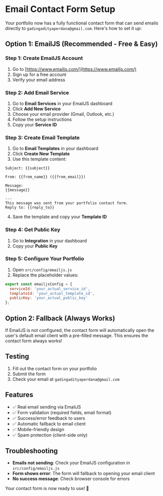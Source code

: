 # Email Contact Form Setup

Your portfolio now has a fully functional contact form that can send emails directly to `gadingadityaperdana@gmail.com`. Here's how to set it up:

## Option 1: EmailJS (Recommended - Free & Easy)

### Step 1: Create EmailJS Account
1. Go to [https://www.emailjs.com/](https://www.emailjs.com/)
2. Sign up for a free account
3. Verify your email address

### Step 2: Add Email Service
1. Go to **Email Services** in your EmailJS dashboard
2. Click **Add New Service**
3. Choose your email provider (Gmail, Outlook, etc.)
4. Follow the setup instructions
5. Copy your **Service ID**

### Step 3: Create Email Template
1. Go to **Email Templates** in your dashboard
2. Click **Create New Template**
3. Use this template content:

```
Subject: {{subject}}

From: {{from_name}} ({{from_email}})

Message:
{{message}}

---
This message was sent from your portfolio contact form.
Reply to: {{reply_to}}
```

4. Save the template and copy your **Template ID**

### Step 4: Get Public Key
1. Go to **Integration** in your dashboard
2. Copy your **Public Key**

### Step 5: Configure Your Portfolio
1. Open `src/config/emailjs.js`
2. Replace the placeholder values:

```javascript
export const emailjsConfig = {
  serviceId: 'your_actual_service_id',
  templateId: 'your_actual_template_id', 
  publicKey: 'your_actual_public_key'
};
```

## Option 2: Fallback (Always Works)

If EmailJS is not configured, the contact form will automatically open the user's default email client with a pre-filled message. This ensures the contact form always works!

## Testing

1. Fill out the contact form on your portfolio
2. Submit the form
3. Check your email at `gadingadityaperdana@gmail.com`

## Features

- ✅ Real email sending via EmailJS
- ✅ Form validation (required fields, email format)
- ✅ Success/error feedback to users
- ✅ Automatic fallback to email client
- ✅ Mobile-friendly design
- ✅ Spam protection (client-side only)

## Troubleshooting

- **Emails not sending**: Check your EmailJS configuration in `src/config/emailjs.js`
- **Form shows error**: The form will fallback to opening your email client
- **No success message**: Check browser console for errors

Your contact form is now ready to use! 🚀
